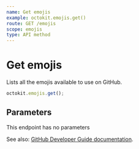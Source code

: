 ```yaml
---
name: Get emojis
example: octokit.emojis.get()
route: GET /emojis
scope: emojis
type: API method
---
```


# Get emojis

Lists all the emojis available to use on GitHub.

```js
octokit.emojis.get();
```

## Parameters

This endpoint has no parameters

See also: [GitHub Developer Guide documentation](https://docs.github.com/v3/emojis/#get-emojis).
